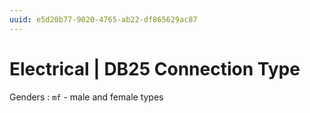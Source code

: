 ```yaml
---
uuid: e5d20b77-9020-4765-ab22-df865629ac87
---
```

# Electrical | DB25 Connection Type

Genders
: `mf` - male and female types
